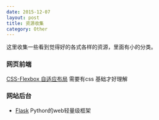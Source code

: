 ```yaml
---
date: 2015-12-07
layout: post
title: 资源收集
category: Other
---
```


这里收集一些看到觉得好的各式各样的资源，里面有小的分类。

### 网页前端

[CSS-Flexbox 自适应布局](https://css-tricks.com/snippets/css/a-guide-to-flexbox/) 需要有css 基础才好理解





### 网站后台

* [Flask](http://docs.jinkan.org/docs/flask/) Python的web轻量级框架